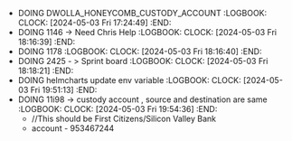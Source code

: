 - DOING DWOLLA_HONEYCOMB_CUSTODY_ACCOUNT
  :LOGBOOK:
  CLOCK: [2024-05-03 Fri 17:24:49]
  :END:
- DOING 1146 -> Need Chris Help
  :LOGBOOK:
  CLOCK: [2024-05-03 Fri 18:16:39]
  :END:
- DOING 1178
  :LOGBOOK:
  CLOCK: [2024-05-03 Fri 18:16:40]
  :END:
- DOING 2425 - > Sprint board
  :LOGBOOK:
  CLOCK: [2024-05-03 Fri 18:18:21]
  :END:
- DOING helmcharts update env variable
  :LOGBOOK:
  CLOCK: [2024-05-03 Fri 19:51:13]
  :END:
- DOING 11i98 -> custody account , source and destination are same
  :LOGBOOK:
  CLOCK: [2024-05-03 Fri 19:54:36]
  :END:
	- //This should be First Citizens/Silicon Valley Bank
	- account - 953467244